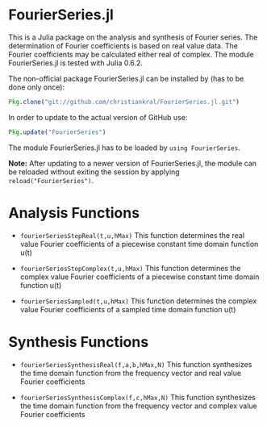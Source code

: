 # FourierSeries.jl

This is a Julia package on the analysis and synthesis of Fourier series.
The determination of Fourier coefficients is based on real value data.
The Fourier coefficients may be calculated either real of complex. The module FourierSeries.jl is tested with Julia 0.6.2.

The non-official package FourierSeries.jl can be installed by (has to be done only once):

```julia
Pkg.clone("git://github.com/christiankral/FourierSeries.jl.git")
```

In order to update to the actual version of GitHub use:

```julia
Pkg.update("FourierSeries")
```

The module FourierSeries.jl has to be loaded by `using FourierSeries`.

**Note:**  After updating to a newer version of FourierSeries.jl, the module can be reloaded without exiting the session by applying `reload("FourierSeries")`.

# Analysis Functions

- `fourierSeriesStepReal(t,u,hMax)` This function determines the real value    Fourier coefficients of a piecewise constant time domain function u(t)

- `fourierSeriesStepComplex(t,u,hMax)` This function determines the complex    value Fourier coefficients of a piecewise constant time domain function u(t)

- `fourierSeriesSampled(t,u,hMax)` This function determines the complex value    Fourier coefficients of a sampled time domain function u(t)

# Synthesis Functions

- `fourierSeriesSynthesisReal(f,a,b,hMax,N)` This function synthesizes the time domain function from the frequency vector and real value Fourier coefficients

- `fourierSeriesSynthesisComplex(f,c,hMax,N)` This function synthesizes the time domain function from the frequency vector and complex value Fourier coefficients
